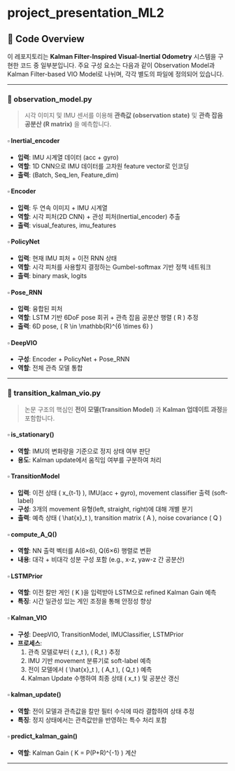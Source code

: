 # project_presentation_ML2

## 📁 Code Overview

이 레포지토리는 **Kalman Filter-Inspired Visual-Inertial Odometry** 시스템을 구현한 코드 중 일부분입니다. 
주요 구성 요소는 다음과 같이 Observation Model과 Kalman Filter-based VIO Model로 나뉘며, 각각 별도의 파일에 정의되어 있습니다.

---

### 🔹 observation_model.py

> 시각 이미지 및 IMU 센서를 이용해 **관측값 (observation state)** 및 **관측 잡음 공분산 (R matrix)** 을 예측합니다.

#### ▫️ Inertial_encoder
- **입력**: IMU 시계열 데이터 (acc + gyro)
- **역할**: 1D CNN으로 IMU 데이터를 고차원 feature vector로 인코딩
- **출력**: (Batch, Seq_len, Feature_dim)

#### ▫️ Encoder
- **입력**: 두 연속 이미지 + IMU 시계열
- **역할**: 시각 피처(2D CNN) + 관성 피처(Inertial_encoder) 추출
- **출력**: visual_features, imu_features

#### ▫️ PolicyNet
- **입력**: 현재 IMU 피처 + 이전 RNN 상태
- **역할**: 시각 피처를 사용할지 결정하는 Gumbel-softmax 기반 정책 네트워크
- **출력**: binary mask, logits

#### ▫️ Pose_RNN
- **입력**: 융합된 피처
- **역할**: LSTM 기반 6DoF pose 회귀 + 관측 잡음 공분산 행렬 \( R \) 추정
- **출력**: 6D pose, \( R \in \mathbb{R}^{6 \times 6} \)

#### ▫️ DeepVIO
- **구성**: Encoder + PolicyNet + Pose_RNN
- **역할**: 전체 관측 모델 통합

---

### 🔹 transition_kalman_vio.py

> 논문 구조의 핵심인 **전이 모델(Transition Model)** 과 **Kalman 업데이트 과정**을 포함합니다.

#### ▫️ is_stationary()
- **역할**: IMU의 변화량을 기준으로 정지 상태 여부 판단
- **용도**: Kalman update에서 움직임 여부를 구분하여 처리

#### ▫️ TransitionModel
- **입력**: 이전 상태 \( x_{t-1} \), IMU(acc + gyro), movement classifier 출력 (soft-label)
- **구성**: 3개의 movement 유형(left, straight, right)에 대해 개별 분기
- **출력**: 예측 상태 \( \hat{x}_t \), transition matrix \( A \), noise covariance \( Q \)

#### ▫️ compute_A_Q()
- **역할**: NN 출력 벡터를 A(6×6), Q(6×6) 행렬로 변환
- **내용**: 대각 + 비대각 성분 구성 포함 (e.g., x-z, yaw-z 간 공분산)

#### ▫️ LSTMPrior
- **역할**: 이전 칼만 게인 \( K \)을 입력받아 LSTM으로 refined Kalman Gain 예측
- **특징**: 시간 일관성 있는 게인 조정을 통해 안정성 향상

#### ▫️ Kalman_VIO
- **구성**: DeepVIO, TransitionModel, IMUClassifier, LSTMPrior
- **프로세스**:
  1. 관측 모델로부터 \( z_t \), \( R_t \) 추정
  2. IMU 기반 movement 분류기로 soft-label 예측
  3. 전이 모델에서 \( \hat{x}_t \), \( A_t \), \( Q_t \) 예측
  4. Kalman Update 수행하여 최종 상태 \( x_t \) 및 공분산 갱신

#### ▫️ kalman_update()
- **역할**: 전이 모델과 관측값을 칼만 필터 수식에 따라 결합하여 상태 추정
- **특징**: 정지 상태에서는 관측값만을 반영하는 특수 처리 포함

#### ▫️ predict_kalman_gain()
- **역할**: Kalman Gain \( K = P(P+R)^{-1} \) 계산

---
